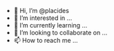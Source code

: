 - 👋 Hi, I’m @placides
- 👀 I’m interested in ...
- 🌱 I’m currently learning ...
- 💞️ I’m looking to collaborate on ...
- 📫 How to reach me ...

<!---
placides/placides is a ✨ special ✨ repository because its `README.md` (this file) appears on your GitHub profile.
You can click the Preview link to take a look at your changes.
--->
